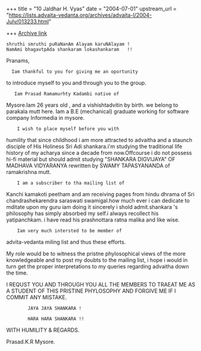 +++
title = "10 Jaldhar H. Vyas"
date = "2004-07-01"
upstream_url = "https://lists.advaita-vedanta.org/archives/advaita-l/2004-July/013233.html"

+++
[Archive link](https://lists.advaita-vedanta.org/archives/advaita-l/2004-July/013233.html)

    shruthi smruthi puRaNanAm Alayam karuNAlayam !
    NamAmi bhagavtpAda shankaram lokashankaram   !!

Pranams,

      Iam thankful to you for giving me an oportunity
to introduce myself to you and through you to the
group.

       Iam Prasad Ramamurhty Kadambi native of
Mysore.Iam 26 years old , and a vishishtadvitin by
birth. we belong to parakala mutt here. Iam a B.E
(mechanical) graduate working for software company
Informedia in mysore.

        I wish to place myself before you with
humility that since childhood i am more attracted to
advaitha and a staunch disciple of His Holiness Sri
Adi shankara.i'm studying the traditional life history
of
my acharya since a decade from now.Offcourse i do not
possess  hi-fi material but should admit studying
"SHANKARA DIGVIJAYA" OF MADHAVA VIDYARANYA rewritten
by SWAMY TAPASYANANDA  of ramakrishna mutt.

        I am a subscriber to tha mailing list of
Kanchi kamakoti peetham and am receiving pages from
hindu dhrama of Sri chandrashekarendra saraswati
swamigal.how much ever i can dedicate to mditate upon
my guru iam doing it sincerely i shold admit.shankara
's philosophy has simply absorbed my self.i always
recollect his yatipanchkam. i have read his
prashnottara ratna malika
and like wise.

        Iam very much intersted to be member of
advita-vedanta miling list and thus these efforts.

My role would be to witness the pristne phylosophical
views of the more knowledgeable and to post my doubts
to the mailing list, i hope i would in turn get the
proper interpretations to my queries regarding
advaitha down the time.

 I REQUST YOU AND THROUGH YOU ALL THE MEMBERS TO
TRAEAT ME AS A STUDENT OF THIS PRISTINE PHYLOSOPHY AND
FORGIVE ME IF I COMMIT ANY MISTAKE.

            JAYA JAYA SHANKARA !

            HARA HARA SHANKARA !!

WITH HUMILITY & REGARDS.


Prasad.K.R
Mysore.



